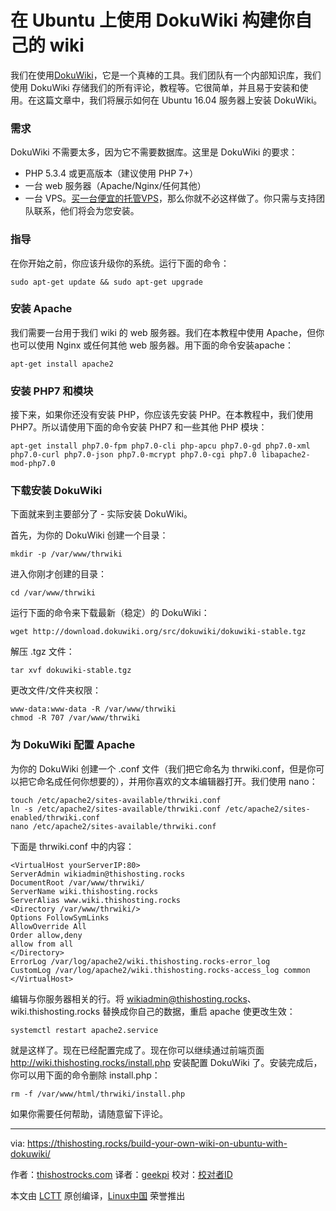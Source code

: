 在 Ubuntu 上使用 DokuWiki 构建你自己的 wiki
============================================================


我们在使用[DokuWiki][2]，它是一个真棒的工具。我们团队有一个内部知识库，我们使用 DokuWiki 存储我们的所有评论，教程等。它很简单，并且易于安装和使用。在这篇文章中，我们将展示如何在 Ubuntu 16.04 服务器上安装 DokuWiki。

### 需求

DokuWiki 不需要太多，因为它不需要数据库。这里是 DokuWiki 的要求：

*   PHP 5.3.4 或更高版本（建议使用 PHP 7+）
*   一台 web 服务器（Apache/Nginx/任何其他）
*   一台 VPS。[买一台便宜的托管VPS][1]，那么你就不必这样做了。你只需与支持团队联系，他们将会为您安装。

### 指导

在你开始之前，你应该升级你的系统。运行下面的命令：

```
sudo apt-get update && sudo apt-get upgrade
```

### 安装 Apache

我们需要一台用于我们 wiki 的 web 服务器。我们在本教程中使用 Apache，但你也可以使用 Nginx 或任何其他 web 服务器。用下面的命令安装apache：

```
apt-get install apache2
```

### 安装 PHP7 和模块

接下来，如果你还没有安装 PHP，你应该先安装 PHP。在本教程中，我们使用PHP7。所以请使用下面的命令安装 PHP7 和一些其他 PHP 模块：

```
apt-get install php7.0-fpm php7.0-cli php-apcu php7.0-gd php7.0-xml php7.0-curl php7.0-json php7.0-mcrypt php7.0-cgi php7.0 libapache2-mod-php7.0
```

### 下载安装 DokuWiki

下面就来到主要部分了 - 实际安装 DokuWiki。

首先，为你的 DokuWiki 创建一个目录：

```
mkdir -p /var/www/thrwiki
```

进入你刚才创建的目录：

```
cd /var/www/thrwiki
```

运行下面的命令来下载最新（稳定）的 DokuWiki：

```
wget http://download.dokuwiki.org/src/dokuwiki/dokuwiki-stable.tgz
```

解压 .tgz 文件：

```
tar xvf dokuwiki-stable.tgz
```

更改文件/文件夹权限：

```
www-data:www-data -R /var/www/thrwiki
chmod -R 707 /var/www/thrwiki
```

### 为 DokuWiki 配置 Apache

为你的 DokuWiki 创建一个 .conf 文件（我们把它命名为 thrwiki.conf，但是你可以把它命名成任何你想要的），并用你喜欢的文本编辑器打开。我们使用 nano：

```
touch /etc/apache2/sites-available/thrwiki.conf
ln -s /etc/apache2/sites-available/thrwiki.conf /etc/apache2/sites-enabled/thrwiki.conf
nano /etc/apache2/sites-available/thrwiki.conf
```

下面是 thrwiki.conf 中的内容：

```
<VirtualHost yourServerIP:80>
ServerAdmin wikiadmin@thishosting.rocks
DocumentRoot /var/www/thrwiki/
ServerName wiki.thishosting.rocks
ServerAlias www.wiki.thishosting.rocks
<Directory /var/www/thrwiki/>
Options FollowSymLinks
AllowOverride All
Order allow,deny
allow from all
</Directory>
ErrorLog /var/log/apache2/wiki.thishosting.rocks-error_log
CustomLog /var/log/apache2/wiki.thishosting.rocks-access_log common
</VirtualHost>
```

编辑与你服务器相关的行。将 wikiadmin@thishosting.rocks、wiki.thishosting.rocks 替换成你自己的数据，重启 apache 使更改生效：

```
systemctl restart apache2.service
```

就是这样了。现在已经配置完成了。现在你可以继续通过前端页面 http://wiki.thishosting.rocks/install.php 安装配置 DokuWiki 了。安装完成后，你可以用下面的命令删除 install.php： 

```
rm -f /var/www/html/thrwiki/install.php
```

如果你需要任何帮助，请随意留下评论。

--------------------------------------------------------------------------------

via: https://thishosting.rocks/build-your-own-wiki-on-ubuntu-with-dokuwiki/

作者：[thishostrocks.com][a]
译者：[geekpi](https://github.com/geekpi)
校对：[校对者ID](https://github.com/校对者ID)

本文由 [LCTT](https://github.com/LCTT/TranslateProject) 原创编译，[Linux中国](https://linux.cn/) 荣誉推出

[a]:https://twitter.com/thishostrocks
[1]:https://thishosting.rocks/best-cheap-managed-vps/
[2]:https://github.com/splitbrain/dokuwiki
